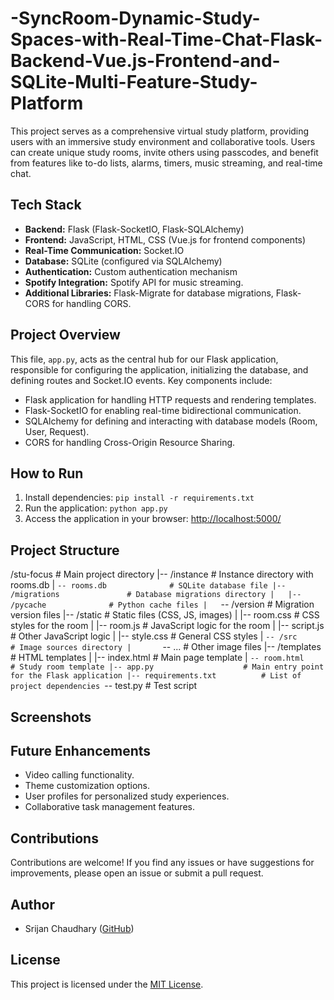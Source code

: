 # -SyncRoom-Dynamic-Study-Spaces-with-Real-Time-Chat-Flask-Backend-Vue.js-Frontend-and-SQLite-Multi-Feature-Study-Platform


This project serves as a comprehensive virtual study platform, providing users with an immersive study environment and collaborative tools. Users can create unique study rooms, invite others using passcodes, and benefit from features like to-do lists, alarms, timers, music streaming, and real-time chat.

## Tech Stack

- **Backend:** Flask (Flask-SocketIO, Flask-SQLAlchemy)
- **Frontend:** JavaScript, HTML, CSS (Vue.js for frontend components)
- **Real-Time Communication:** Socket.IO
- **Database:** SQLite (configured via SQLAlchemy)
- **Authentication:** Custom authentication mechanism
- **Spotify Integration:** Spotify API for music streaming.
- **Additional Libraries:** Flask-Migrate for database migrations, Flask-CORS for handling CORS.


## Project Overview

This file, `app.py`, acts as the central hub for our Flask application, responsible for configuring the application, initializing the database, and defining routes and Socket.IO events. Key components include:

- Flask application for handling HTTP requests and rendering templates.
- Flask-SocketIO for enabling real-time bidirectional communication.
- SQLAlchemy for defining and interacting with database models (Room, User, Request).
- CORS for handling Cross-Origin Resource Sharing.

## How to Run

1. Install dependencies: `pip install -r requirements.txt`
2. Run the application: `python app.py`
3. Access the application in your browser: [http://localhost:5000/](http://localhost:5000/)

## Project Structure

/stu-focus                    # Main project directory
|-- /instance                 # Instance directory with rooms.db
|   `-- rooms.db              # SQLite database file
|-- /migrations               # Database migrations directory
|   |-- /pycache              # Python cache files
|   `-- /version              # Migration version files
|-- /static                   # Static files (CSS, JS, images)
|   |-- room.css              # CSS styles for the room
|   |-- room.js               # JavaScript logic for the room
|   |-- script.js             # Other JavaScript logic
|   |-- style.css             # General CSS styles
|   `-- /src                  # Image sources directory
|       `-- ...               # Other image files
|-- /templates                # HTML templates
|   |-- index.html            # Main page template
|   `-- room.html             # Study room template
|-- app.py                    # Main entry point for the Flask application
|-- requirements.txt          # List of project dependencies
`-- test.py                   # Test script


## Screenshots

<!-- Include screenshots or images of your project here -->

## Future Enhancements

- Video calling functionality.
- Theme customization options.
- User profiles for personalized study experiences.
- Collaborative task management features.

## Contributions

Contributions are welcome! If you find any issues or have suggestions for improvements, please open an issue or submit a pull request.

## Author

- Srijan Chaudhary ([GitHub](https://github.com/5rijan))

## License

This project is licensed under the [MIT License](LICENSE).





